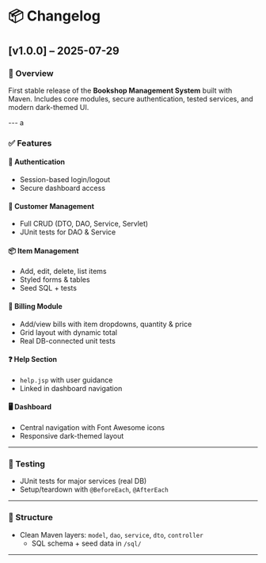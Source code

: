 # 📦 Changelog

## [v1.0.0] – 2025-07-29

### 🚀 Overview
First stable release of the **Bookshop Management System** built with Maven. Includes core modules, secure authentication, tested services, and modern dark-themed UI.

--- a

### ✅ Features

#### 🔐 Authentication
- Session-based login/logout
- Secure dashboard access

#### 👤 Customer Management
- Full CRUD (DTO, DAO, Service, Servlet)
- JUnit tests for DAO & Service

#### 📦 Item Management
- Add, edit, delete, list items
- Styled forms & tables
- Seed SQL + tests

#### 🧾 Billing Module
- Add/view bills with item dropdowns, quantity & price
- Grid layout with dynamic total
- Real DB-connected unit tests

#### ❓ Help Section
- `help.jsp` with user guidance
- Linked in dashboard navigation

#### 🖥️ Dashboard
- Central navigation with Font Awesome icons
- Responsive dark-themed layout

---

### 🧪 Testing
- JUnit tests for major services (real DB)
- Setup/teardown with `@BeforeEach`, `@AfterEach`

---

### 📂 Structure
- Clean Maven layers: `model`, `dao`, `service`, `dto`, `controller`
  - SQL schema + seed data in `/sql/`

---



